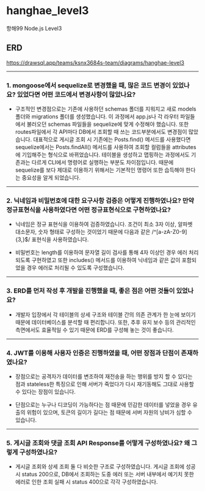 # hanghae_level3
항해99 Node.js Level3

## ERD
https://drawsql.app/teams/ksnx3684s-team/diagrams/hanghae-level3

---

### 1. mongoose에서 sequelize로 변경했을 때, 많은 코드 변경이 있었나요? 있었다면 어떤 코드에서 변경사항이 많았나요?

- 구조적인 변경점으로는 기존에 사용하던 schemas 폴더를 지워지고 새로 models 폴더와 migrations 폴더를 생성했습니다. 이 과정에서 app.js나 각 라우터 파일들에서 불러오던 schemas 파일들을 sequelize에 맞게 수정해야 했습니다.
또한 routes파일에서 각 API마다 DB에서 조회할 때 쓰는 코드부분에서도 변경점이 많았습니다. 대표적으로 게시글 조회 시 기존에는 Posts.find() 메서드를 사용했다면 sequelize에서는 Posts.findAll() 메서드를 사용하여 조회할 컬럼들을 attributes에 기입해주는 형식으로 바뀌었습니다.
테이블을 생성하고 맵핑하는 과정에서도 기존과는 다르게 CLI에서 명령어로 실행하는 부분도 차이점입니다. 때문에 sequelize를 보다 제대로 이용하기 위해서는 기본적인 명령어 또한 습득해야 한다는 중요성을 알게 되었습니다.

---


### 2. 닉네임과 비밀번호에 대한 요구사항 검증은 어떻게 진행하였나요? 만약 정규표현식을 사용하였다면 어떤 정규표현식으로 구현하였나요?

- 닉네임은 정규 표현식을 이용하여 검증하였습니다. 조건이 최소 3자 이상, 알파벳 대소문자, 숫자 형태로 구성하는 것이었기 때문에 다음과 같은 /^[a-zA-Z0-9]{3,}$/ 표현식을 사용하였습니다.

- 비밀번호는 length를 이용하여 문자열 길이 검사를 통해 4자 이상인 경우 에러 처리 되도록 구현하였고 또한 includes() 메서드를 이용하여 닉네임과 같은 값이 포함되었을 경우 에러로 처리될 수 있도록 구성했습니다.

---


### 3. ERD를 먼저 작성 후 개발을 진행했을 때, 좋은 점은 어떤 것들이 있었나요?

- 개발자 입장에서 각 테이블의 상세 구조와 테이블 간의 의존 관계가 한 눈에 보이기 때문에 데이터베이스를 분석할 때 편리합니다. 또한, 추후 유지 보수 등의 관리적인 측면에서도 효율적일 수 있기 때문에 ERD를 구성해 놓는 것이 좋습니다.

---


### 4. JWT를 이용해 사용자 인증은 진행하였을 때, 어떤 장점과 단점이 존재하였나요?

- 장점으로는 공격자가 데이터를 변조하여 재전송을 하는 행위를 방지 할 수 있다는 점과 stateless한 특징으로 인해 서버가 죽었다가 다시 재기동해도 그대로 사용할 수 있다는 장점이 있습니다.

- 단점으로는 누구나 디코딩이 가능하다는 점 때문에 민감한 데이터를 넣었을 경우 유출의 위험이 있으며, 토큰의 길이가 길다는 점 때문에 서버 자원의 낭비가 심할 수 있습니다.

---


### 5. 게시글 조회와 댓글 조회 API Response를 어떻게 구성하였나요? 왜 그렇게 구성하였나요?

- 게시글 조회와 상세 조회 둘 다 비슷한 구조로 구성하였습니다. 게시글 조회에 성공 시 status 200으로, DB에서 조회하는 도중 에러 또는 서버 내부에서 예기치 못한 에러로 인한 조회 실패 시 status 400으로 각각 구성하였습니다. 